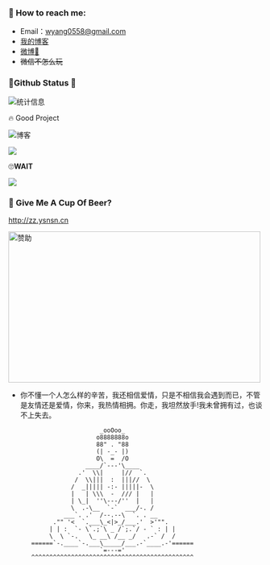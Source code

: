 ### 💬 How to reach me:  
- Email：wyang0558@gmail.com 
- [我的博客]( https://ysnsn.cn/) 
- [微博📩](https://weibo.com/ysnsn) 
- ~~微信不怎么玩~~


###  📌Github Status 👻

![统计信息](https://github-readme-stats.vercel.app/api?username=Ysnsn&show_icons=true&title_color=fffffc&icon_color=FFFFFF&text_color=FFFFFF&bg_color=fa9191)

🔥 Good Project

![博客](https://github-readme-stats.vercel.app/api/pin/?username=Ysnsn&repo=Ysnsn.github.io)

[![](https://github-readme-stats.vercel.app/api/pin/?username=Ysnsn&repo=butterfly-source)](https://github.com/Ysnsn/butterfly-source)

🙄**WAIT**

![](https://github-readme-stats.vercel.app/api/top-langs/?username=Ysnsn)
	   
### 🍻 Give Me A Cup Of Beer?
 http://zz.ysnsn.cn
 
 <img title="赞助" src="https://cdn.jsdelivr.net/gh/Ysnsn/donate@latest/qr.png" width="500" height="300">
	   
-   你不懂一个人怎么样的辛苦，我还相信爱情，只是不相信我会遇到而已，不管是友情还是爱情，你来，我热情相拥。你走，我坦然放手!我未曾拥有过，也谈不上失去。

                              _ooOoo_
                             o8888888o
                             88" . "88	
                             (| -_- |)         
                             O\  =  /O	
                          ____/`---'\____	
                        .'  \\|     |//  `.
                       /  \\|||  :  |||//  \
                      /  _||||| -:- |||||-  \
                      |   | \\\  -  /// |   |
                      | \_|  ''\---/''  |   |
                      \  .-\__  `-`  ___/-. /
                    ___`. .'  /--.--\  `. . __
                 ."" '<  `.___\_<|>_/___.'  >'"".
                | | :  `- \`.;`\ _ /`;.`/ - ` : | |
                \  \ `-.   \_ __\ /__ _/   .-` /  /
           ======`-.____`-.___\_____/___.-`____.-'======
                              `=---='
           ^^^^^^^^^^^^^^^^^^^^^^^^^^^^^^^^^^^^^^^^^^^^^
